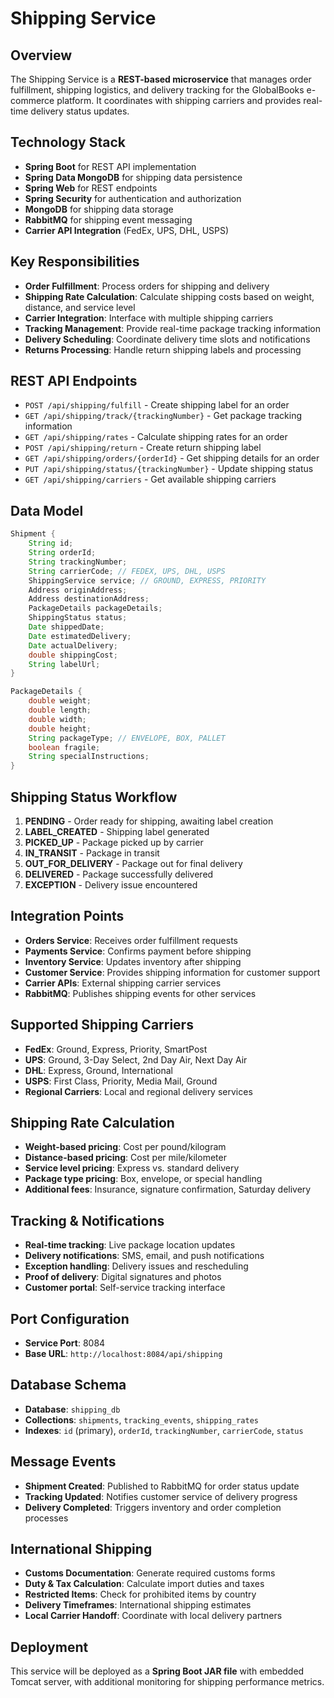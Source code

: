 # Shipping Service

## Overview
The Shipping Service is a **REST-based microservice** that manages order fulfillment, shipping logistics, and delivery tracking for the GlobalBooks e-commerce platform. It coordinates with shipping carriers and provides real-time delivery status updates.

## Technology Stack
- **Spring Boot** for REST API implementation
- **Spring Data MongoDB** for shipping data persistence
- **Spring Web** for REST endpoints
- **Spring Security** for authentication and authorization
- **MongoDB** for shipping data storage
- **RabbitMQ** for shipping event messaging
- **Carrier API Integration** (FedEx, UPS, DHL, USPS)

## Key Responsibilities
- **Order Fulfillment**: Process orders for shipping and delivery
- **Shipping Rate Calculation**: Calculate shipping costs based on weight, distance, and service level
- **Carrier Integration**: Interface with multiple shipping carriers
- **Tracking Management**: Provide real-time package tracking information
- **Delivery Scheduling**: Coordinate delivery time slots and notifications
- **Returns Processing**: Handle return shipping labels and processing

## REST API Endpoints
- `POST /api/shipping/fulfill` - Create shipping label for an order
- `GET /api/shipping/track/{trackingNumber}` - Get package tracking information
- `GET /api/shipping/rates` - Calculate shipping rates for an order
- `POST /api/shipping/return` - Create return shipping label
- `GET /api/shipping/orders/{orderId}` - Get shipping details for an order
- `PUT /api/shipping/status/{trackingNumber}` - Update shipping status
- `GET /api/shipping/carriers` - Get available shipping carriers

## Data Model
```java
Shipment {
    String id;
    String orderId;
    String trackingNumber;
    String carrierCode; // FEDEX, UPS, DHL, USPS
    ShippingService service; // GROUND, EXPRESS, PRIORITY
    Address originAddress;
    Address destinationAddress;
    PackageDetails packageDetails;
    ShippingStatus status;
    Date shippedDate;
    Date estimatedDelivery;
    Date actualDelivery;
    double shippingCost;
    String labelUrl;
}

PackageDetails {
    double weight;
    double length;
    double width;
    double height;
    String packageType; // ENVELOPE, BOX, PALLET
    boolean fragile;
    String specialInstructions;
}
```

## Shipping Status Workflow
1. **PENDING** - Order ready for shipping, awaiting label creation
2. **LABEL_CREATED** - Shipping label generated
3. **PICKED_UP** - Package picked up by carrier
4. **IN_TRANSIT** - Package in transit
5. **OUT_FOR_DELIVERY** - Package out for final delivery
6. **DELIVERED** - Package successfully delivered
7. **EXCEPTION** - Delivery issue encountered

## Integration Points
- **Orders Service**: Receives order fulfillment requests
- **Payments Service**: Confirms payment before shipping
- **Inventory Service**: Updates inventory after shipping
- **Customer Service**: Provides shipping information for customer support
- **Carrier APIs**: External shipping carrier services
- **RabbitMQ**: Publishes shipping events for other services

## Supported Shipping Carriers
- **FedEx**: Ground, Express, Priority, SmartPost
- **UPS**: Ground, 3-Day Select, 2nd Day Air, Next Day Air
- **DHL**: Express, Ground, International
- **USPS**: First Class, Priority, Media Mail, Ground
- **Regional Carriers**: Local and regional delivery services

## Shipping Rate Calculation
- **Weight-based pricing**: Cost per pound/kilogram
- **Distance-based pricing**: Cost per mile/kilometer
- **Service level pricing**: Express vs. standard delivery
- **Package type pricing**: Box, envelope, or special handling
- **Additional fees**: Insurance, signature confirmation, Saturday delivery

## Tracking & Notifications
- **Real-time tracking**: Live package location updates
- **Delivery notifications**: SMS, email, and push notifications
- **Exception handling**: Delivery issues and rescheduling
- **Proof of delivery**: Digital signatures and photos
- **Customer portal**: Self-service tracking interface

## Port Configuration
- **Service Port**: 8084
- **Base URL**: `http://localhost:8084/api/shipping`

## Database Schema
- **Database**: `shipping_db`
- **Collections**: `shipments`, `tracking_events`, `shipping_rates`
- **Indexes**: `id` (primary), `orderId`, `trackingNumber`, `carrierCode`, `status`

## Message Events
- **Shipment Created**: Published to RabbitMQ for order status update
- **Tracking Updated**: Notifies customer service of delivery progress
- **Delivery Completed**: Triggers inventory and order completion processes

## International Shipping
- **Customs Documentation**: Generate required customs forms
- **Duty & Tax Calculation**: Calculate import duties and taxes
- **Restricted Items**: Check for prohibited items by country
- **Delivery Timeframes**: International shipping estimates
- **Local Carrier Handoff**: Coordinate with local delivery partners

## Deployment
This service will be deployed as a **Spring Boot JAR file** with embedded Tomcat server, with additional monitoring for shipping performance metrics.
